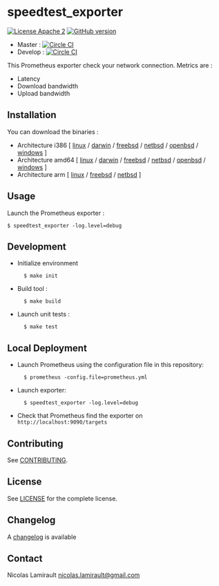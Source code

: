 # speedtest_exporter

[![License Apache 2][badge-license]](LICENSE)
[![GitHub version](https://badge.fury.io/gh/nlamirault%2Fspeedtest_exporter.svg)](https://badge.fury.io/gh/nlamirault%2Fspeedtest_exporter)

* Master : [![Circle CI](https://circleci.com/gh/nlamirault/speedtest_exporter/tree/master.svg?style=svg)](https://circleci.com/gh/nlamirault/speedtest_exporter/tree/master)
* Develop : [![Circle CI](https://circleci.com/gh/nlamirault/speedtest_exporter/tree/develop.svg?style=svg)](https://circleci.com/gh/nlamirault/speedtest_exporter/tree/develop)

This Prometheus exporter check your network connection. Metrics are :
* Latency
* Download bandwidth
* Upload bandwidth


## Installation

You can download the binaries :

* Architecture i386 [ [linux](https://bintray.com/artifact/download/nlamirault/oss/speedtest_exporter-0.2.0_linux_386) / [darwin](https://bintray.com/artifact/download/nlamirault/oss/speedtest_exporter-0.2.0_darwin_386) / [freebsd](https://bintray.com/artifact/download/nlamirault/oss/speedtest_exporter-0.2.0_freebsd_386) / [netbsd](https://bintray.com/artifact/download/nlamirault/oss/speedtest_exporter-0.2.0_netbsd_386) / [openbsd](https://bintray.com/artifact/download/nlamirault/oss/speedtest_exporter-0.2.0_openbsd_386) / [windows](https://bintray.com/artifact/download/nlamirault/oss/speedtest_exporter-0.2.0_windows_386.exe) ]
* Architecture amd64 [ [linux](https://bintray.com/artifact/download/nlamirault/oss/speedtest_exporter-0.2.0_linux_amd64) / [darwin](https://bintray.com/artifact/download/nlamirault/oss/speedtest_exporter-0.2.0_darwin_amd64) / [freebsd](https://bintray.com/artifact/download/nlamirault/oss/speedtest_exporter-0.2.0_freebsd_amd64) / [netbsd](https://bintray.com/artifact/download/nlamirault/oss/speedtest_exporter-0.2.0_netbsd_amd64) / [openbsd](https://bintray.com/artifact/download/nlamirault/oss/speedtest_exporter-0.2.0_openbsd_amd64) / [windows](https://bintray.com/artifact/download/nlamirault/oss/speedtest_exporter-0.2.0_windows_amd64.exe) ]
* Architecture arm [ [linux](https://bintray.com/artifact/download/nlamirault/oss/speedtest_exporter-0.2.0_linux_arm) / [freebsd](https://bintray.com/artifact/download/nlamirault/oss/speedtest_exporter-0.2.0_freebsd_arm) / [netbsd](https://bintray.com/artifact/download/nlamirault/oss/speedtest_exporter-0.2.0_netbsd_arm) ]


## Usage

Launch the Prometheus exporter :

    $ speedtest_exporter -log.level=debug


## Development

* Initialize environment

        $ make init

* Build tool :

        $ make build

* Launch unit tests :

        $ make test


## Local Deployment

* Launch Prometheus using the configuration file in this repository:

        $ prometheus -config.file=prometheus.yml

* Launch exporter:

        $ speedtest_exporter -log.level=debug

* Check that Prometheus find the exporter on `http://localhost:9090/targets`


## Contributing

See [CONTRIBUTING](CONTRIBUTING.md).


## License

See [LICENSE](LICENSE) for the complete license.


## Changelog

A [changelog](ChangeLog.md) is available


## Contact

Nicolas Lamirault <nicolas.lamirault@gmail.com>

[badge-license]: https://img.shields.io/badge/license-Apache2-green.svg?style=flat
